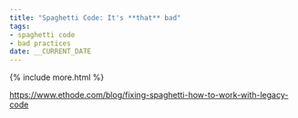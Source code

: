 ```yaml
---
title: "Spaghetti Code: It's **that** bad"
tags:
- spaghetti code
- bad practices
date: __CURRENT_DATE
---
```


{% include more.html %}

https://www.ethode.com/blog/fixing-spaghetti-how-to-work-with-legacy-code
